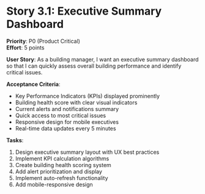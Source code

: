 # Story 3.1: Executive Summary Dashboard
**Priority**: P0 (Product Critical)  
**Effort**: 5 points  

**User Story**: As a building manager, I want an executive summary dashboard so that I can quickly assess overall building performance and identify critical issues.

**Acceptance Criteria**:
- Key Performance Indicators (KPIs) displayed prominently
- Building health score with clear visual indicators
- Current alerts and notifications summary
- Quick access to most critical issues
- Responsive design for mobile executives
- Real-time data updates every 5 minutes

**Tasks**:
1. Design executive summary layout with UX best practices
2. Implement KPI calculation algorithms
3. Create building health scoring system
4. Add alert prioritization and display
5. Implement auto-refresh functionality
6. Add mobile-responsive design
